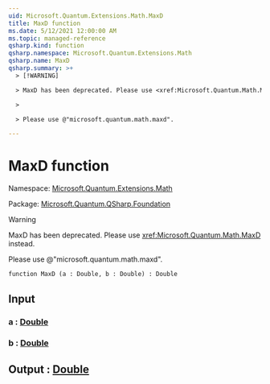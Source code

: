 ```yaml
---
uid: Microsoft.Quantum.Extensions.Math.MaxD
title: MaxD function
ms.date: 5/12/2021 12:00:00 AM
ms.topic: managed-reference
qsharp.kind: function
qsharp.namespace: Microsoft.Quantum.Extensions.Math
qsharp.name: MaxD
qsharp.summary: >+
  > [!WARNING]

  > MaxD has been deprecated. Please use <xref:Microsoft.Quantum.Math.MaxD> instead.

  >

  > Please use @"microsoft.quantum.math.maxd".

---
```


# MaxD function

Namespace: [Microsoft.Quantum.Extensions.Math](xref:Microsoft.Quantum.Extensions.Math)

Package: [Microsoft.Quantum.QSharp.Foundation](https://nuget.org/packages/Microsoft.Quantum.QSharp.Foundation)


> [!WARNING]
> MaxD has been deprecated. Please use <xref:Microsoft.Quantum.Math.MaxD> instead.
>
> Please use @"microsoft.quantum.math.maxd".



```qsharp
function MaxD (a : Double, b : Double) : Double
```


## Input

### a : [Double](xref:microsoft.quantum.qsharp.valueliterals#double-literals)




### b : [Double](xref:microsoft.quantum.qsharp.valueliterals#double-literals)





## Output : [Double](xref:microsoft.quantum.qsharp.valueliterals#double-literals)

